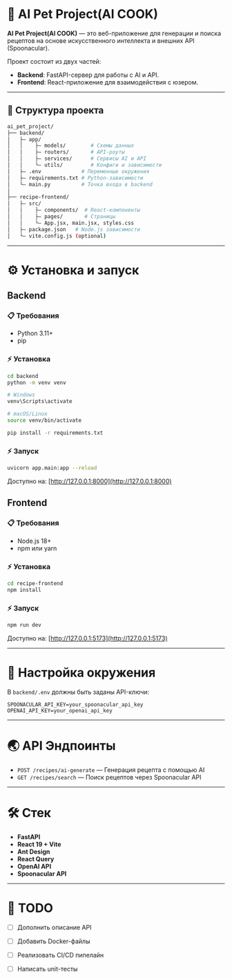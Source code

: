 # 🧐 AI Pet Project(AI COOK)

**AI Pet Project(AI COOK)** — это веб-приложение для генерации и поиска рецептов на основе искусственного интеллекта и внешних API (Spoonacular).

Проект состоит из двух частей:
- **Backend**: FastAPI-сервер для работы с AI и API.
- **Frontend**: React-приложение для взаимодействия с юзером.

---

## 📂 Структура проекта

```bash
ai_pet_project/
├── backend/
│   ├— app/
│   │    ├— models/        # Схемы данных
│   │    ├— routers/       # API-роуты
│   │    ├— services/      # Сервисы AI и API
│   │    └— utils/         # Конфиги и зависимости
│   ├— .env             # Переменные окружения
│   ├— requirements.txt # Python-зависимости
│   └— main.py          # Точка входа в backend
│
├── recipe-frontend/
│   ├— src/
│   │    ├— components/  # React-компоненты
│   │    ├— pages/       # Страницы
│   │    └— App.jsx, main.jsx, styles.css
│   ├— package.json   # Node.js зависимости
│   └— vite.config.js (optional)
```

---

# ⚙️ Установка и запуск

## Backend

### 📋 Требования
- Python 3.11+
- pip

### ⚡ Установка
```bash
cd backend
python -m venv venv

# Windows
venv\Scripts\activate

# macOS/Linux
source venv/bin/activate

pip install -r requirements.txt
```

### ⚡ Запуск
```bash
uvicorn app.main:app --reload
```

Доступно на: [http://127.0.0.1:8000](http://127.0.0.1:8000)


## Frontend

### 📋 Требования
- Node.js 18+
- npm или yarn

### ⚡ Установка
```bash
cd recipe-frontend
npm install
```

### ⚡ Запуск
```bash
npm run dev
```

Доступно на: [http://127.0.0.1:5173](http://127.0.0.1:5173)

---

# 🔧 Настройка окружения

В `backend/.env` должны быть заданы API-ключи:

```env
SPOONACULAR_API_KEY=your_spoonacular_api_key
OPENAI_API_KEY=your_openai_api_key
```

---

# 🌏 API Эндпоинты

- `POST /recipes/ai-generate` — Генерация рецепта с помощью AI
- `GET /recipes/search` — Поиск рецептов через Spoonacular API

---

# 🛠️ Стек

- **FastAPI**
- **React 19 + Vite**
- **Ant Design**
- **React Query**
- **OpenAI API**
- **Spoonacular API**

---

# 📌 TODO

- [ ] Дополнить описание API
- [ ] Добавить Docker-файлы
- [ ] Реализовать CI/CD пипелайн
- [ ] Написать unit-тесты

